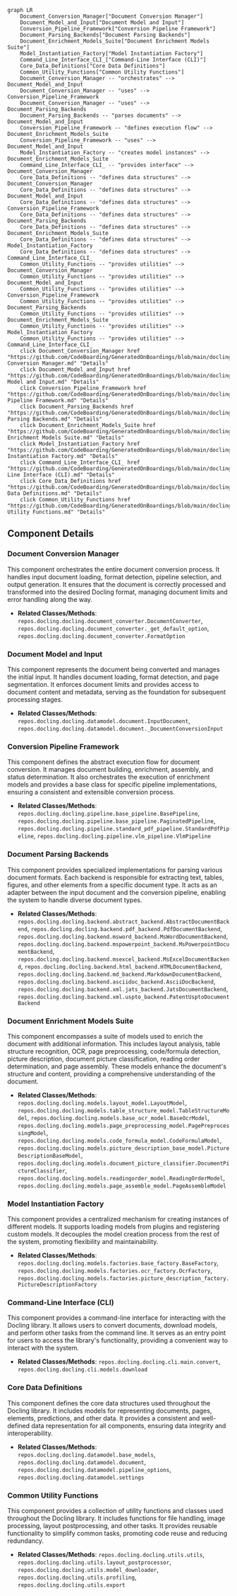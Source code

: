 ```mermaid
graph LR
    Document_Conversion_Manager["Document Conversion Manager"]
    Document_Model_and_Input["Document Model and Input"]
    Conversion_Pipeline_Framework["Conversion Pipeline Framework"]
    Document_Parsing_Backends["Document Parsing Backends"]
    Document_Enrichment_Models_Suite["Document Enrichment Models Suite"]
    Model_Instantiation_Factory["Model Instantiation Factory"]
    Command_Line_Interface_CLI_["Command-Line Interface (CLI)"]
    Core_Data_Definitions["Core Data Definitions"]
    Common_Utility_Functions["Common Utility Functions"]
    Document_Conversion_Manager -- "orchestrates" --> Document_Model_and_Input
    Document_Conversion_Manager -- "uses" --> Conversion_Pipeline_Framework
    Document_Conversion_Manager -- "uses" --> Document_Parsing_Backends
    Document_Parsing_Backends -- "parses documents" --> Document_Model_and_Input
    Conversion_Pipeline_Framework -- "defines execution flow" --> Document_Enrichment_Models_Suite
    Conversion_Pipeline_Framework -- "uses" --> Document_Model_and_Input
    Model_Instantiation_Factory -- "creates model instances" --> Document_Enrichment_Models_Suite
    Command_Line_Interface_CLI_ -- "provides interface" --> Document_Conversion_Manager
    Core_Data_Definitions -- "defines data structures" --> Document_Conversion_Manager
    Core_Data_Definitions -- "defines data structures" --> Document_Model_and_Input
    Core_Data_Definitions -- "defines data structures" --> Conversion_Pipeline_Framework
    Core_Data_Definitions -- "defines data structures" --> Document_Parsing_Backends
    Core_Data_Definitions -- "defines data structures" --> Document_Enrichment_Models_Suite
    Core_Data_Definitions -- "defines data structures" --> Model_Instantiation_Factory
    Core_Data_Definitions -- "defines data structures" --> Command_Line_Interface_CLI_
    Common_Utility_Functions -- "provides utilities" --> Document_Conversion_Manager
    Common_Utility_Functions -- "provides utilities" --> Document_Model_and_Input
    Common_Utility_Functions -- "provides utilities" --> Conversion_Pipeline_Framework
    Common_Utility_Functions -- "provides utilities" --> Document_Parsing_Backends
    Common_Utility_Functions -- "provides utilities" --> Document_Enrichment_Models_Suite
    Common_Utility_Functions -- "provides utilities" --> Model_Instantiation_Factory
    Common_Utility_Functions -- "provides utilities" --> Command_Line_Interface_CLI_
    click Document_Conversion_Manager href "https://github.com/CodeBoarding/GeneratedOnBoardings/blob/main/docling/Document Conversion Manager.md" "Details"
    click Document_Model_and_Input href "https://github.com/CodeBoarding/GeneratedOnBoardings/blob/main/docling/Document Model and Input.md" "Details"
    click Conversion_Pipeline_Framework href "https://github.com/CodeBoarding/GeneratedOnBoardings/blob/main/docling/Conversion Pipeline Framework.md" "Details"
    click Document_Parsing_Backends href "https://github.com/CodeBoarding/GeneratedOnBoardings/blob/main/docling/Document Parsing Backends.md" "Details"
    click Document_Enrichment_Models_Suite href "https://github.com/CodeBoarding/GeneratedOnBoardings/blob/main/docling/Document Enrichment Models Suite.md" "Details"
    click Model_Instantiation_Factory href "https://github.com/CodeBoarding/GeneratedOnBoardings/blob/main/docling/Model Instantiation Factory.md" "Details"
    click Command_Line_Interface_CLI_ href "https://github.com/CodeBoarding/GeneratedOnBoardings/blob/main/docling/Command-Line Interface (CLI).md" "Details"
    click Core_Data_Definitions href "https://github.com/CodeBoarding/GeneratedOnBoardings/blob/main/docling/Core Data Definitions.md" "Details"
    click Common_Utility_Functions href "https://github.com/CodeBoarding/GeneratedOnBoardings/blob/main/docling/Common Utility Functions.md" "Details"
```

## Component Details

### Document Conversion Manager
This component orchestrates the entire document conversion process. It handles input document loading, format detection, pipeline selection, and output generation. It ensures that the document is correctly processed and transformed into the desired Docling format, managing document limits and error handling along the way.
- **Related Classes/Methods**: `repos.docling.docling.document_converter.DocumentConverter`, `repos.docling.docling.document_converter._get_default_option`, `repos.docling.docling.document_converter.FormatOption`

### Document Model and Input
This component represents the document being converted and manages the initial input. It handles document loading, format detection, and page segmentation. It enforces document limits and provides access to document content and metadata, serving as the foundation for subsequent processing stages.
- **Related Classes/Methods**: `repos.docling.docling.datamodel.document.InputDocument`, `repos.docling.docling.datamodel.document._DocumentConversionInput`

### Conversion Pipeline Framework
This component defines the abstract execution flow for document conversion. It manages document building, enrichment, assembly, and status determination. It also orchestrates the execution of enrichment models and provides a base class for specific pipeline implementations, ensuring a consistent and extensible conversion process.
- **Related Classes/Methods**: `repos.docling.docling.pipeline.base_pipeline.BasePipeline`, `repos.docling.docling.pipeline.base_pipeline.PaginatedPipeline`, `repos.docling.docling.pipeline.standard_pdf_pipeline.StandardPdfPipeline`, `repos.docling.docling.pipeline.vlm_pipeline.VlmPipeline`

### Document Parsing Backends
This component provides specialized implementations for parsing various document formats. Each backend is responsible for extracting text, tables, figures, and other elements from a specific document type. It acts as an adapter between the input document and the conversion pipeline, enabling the system to handle diverse document types.
- **Related Classes/Methods**: `repos.docling.docling.backend.abstract_backend.AbstractDocumentBackend`, `repos.docling.docling.backend.pdf_backend.PdfDocumentBackend`, `repos.docling.docling.backend.msword_backend.MsWordDocumentBackend`, `repos.docling.docling.backend.mspowerpoint_backend.MsPowerpointDocumentBackend`, `repos.docling.docling.backend.msexcel_backend.MsExcelDocumentBackend`, `repos.docling.docling.backend.html_backend.HTMLDocumentBackend`, `repos.docling.docling.backend.md_backend.MarkdownDocumentBackend`, `repos.docling.docling.backend.asciidoc_backend.AsciiDocBackend`, `repos.docling.docling.backend.xml.jats_backend.JatsDocumentBackend`, `repos.docling.docling.backend.xml.uspto_backend.PatentUsptoDocumentBackend`

### Document Enrichment Models Suite
This component encompasses a suite of models used to enrich the document with additional information. This includes layout analysis, table structure recognition, OCR, page preprocessing, code/formula detection, picture description, document picture classification, reading order determination, and page assembly. These models enhance the document's structure and content, providing a comprehensive understanding of the document.
- **Related Classes/Methods**: `repos.docling.docling.models.layout_model.LayoutModel`, `repos.docling.docling.models.table_structure_model.TableStructureModel`, `repos.docling.docling.models.base_ocr_model.BaseOcrModel`, `repos.docling.docling.models.page_preprocessing_model.PagePreprocessingModel`, `repos.docling.docling.models.code_formula_model.CodeFormulaModel`, `repos.docling.docling.models.picture_description_base_model.PictureDescriptionBaseModel`, `repos.docling.docling.models.document_picture_classifier.DocumentPictureClassifier`, `repos.docling.docling.models.readingorder_model.ReadingOrderModel`, `repos.docling.docling.models.page_assemble_model.PageAssembleModel`

### Model Instantiation Factory
This component provides a centralized mechanism for creating instances of different models. It supports loading models from plugins and registering custom models. It decouples the model creation process from the rest of the system, promoting flexibility and maintainability.
- **Related Classes/Methods**: `repos.docling.docling.models.factories.base_factory.BaseFactory`, `repos.docling.docling.models.factories.ocr_factory.OcrFactory`, `repos.docling.docling.models.factories.picture_description_factory.PictureDescriptionFactory`

### Command-Line Interface (CLI)
This component provides a command-line interface for interacting with the Docling library. It allows users to convert documents, download models, and perform other tasks from the command line. It serves as an entry point for users to access the library's functionality, providing a convenient way to interact with the system.
- **Related Classes/Methods**: `repos.docling.docling.cli.main.convert`, `repos.docling.docling.cli.models.download`

### Core Data Definitions
This component defines the core data structures used throughout the Docling library. It includes models for representing documents, pages, elements, predictions, and other data. It provides a consistent and well-defined data representation for all components, ensuring data integrity and interoperability.
- **Related Classes/Methods**: `repos.docling.docling.datamodel.base_models`, `repos.docling.docling.datamodel.document`, `repos.docling.docling.datamodel.pipeline_options`, `repos.docling.docling.datamodel.settings`

### Common Utility Functions
This component provides a collection of utility functions and classes used throughout the Docling library. It includes functions for file handling, image processing, layout postprocessing, and other tasks. It provides reusable functionality to simplify common tasks, promoting code reuse and reducing redundancy.
- **Related Classes/Methods**: `repos.docling.docling.utils.utils`, `repos.docling.docling.utils.layout_postprocessor`, `repos.docling.docling.utils.model_downloader`, `repos.docling.docling.utils.profiling`, `repos.docling.docling.utils.export`